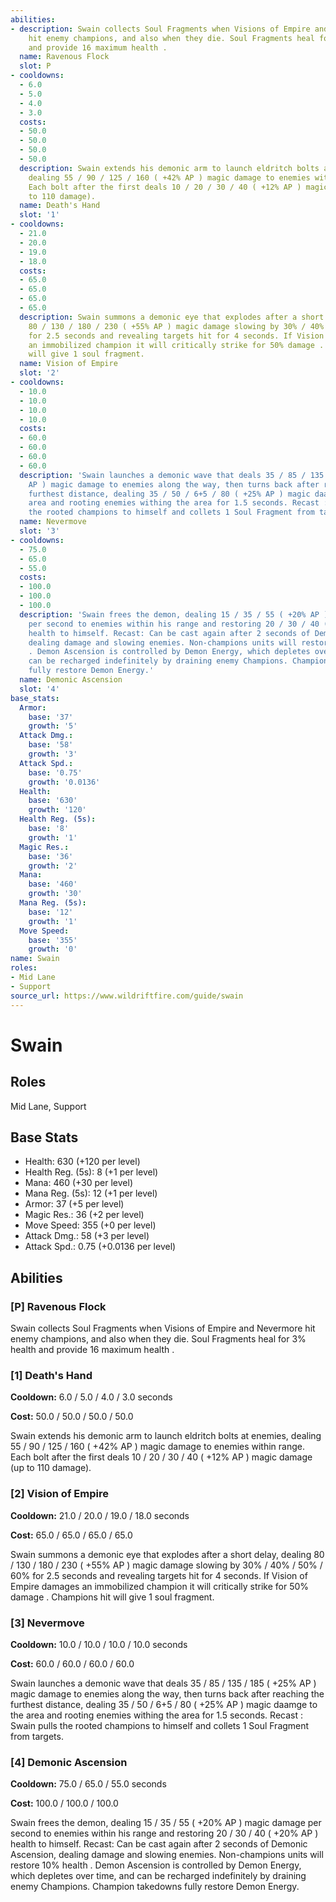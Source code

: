 ```yaml
---
abilities:
- description: Swain collects Soul Fragments when Visions of Empire and Nevermore
    hit enemy champions, and also when they die. Soul Fragments heal for 3% health
    and provide 16 maximum health .
  name: Ravenous Flock
  slot: P
- cooldowns:
  - 6.0
  - 5.0
  - 4.0
  - 3.0
  costs:
  - 50.0
  - 50.0
  - 50.0
  - 50.0
  description: Swain extends his demonic arm to launch eldritch bolts at enemies,
    dealing 55 / 90 / 125 / 160 ( +42% AP ) magic damage to enemies within range.
    Each bolt after the first deals 10 / 20 / 30 / 40 ( +12% AP ) magic damage (up
    to 110 damage).
  name: Death's Hand
  slot: '1'
- cooldowns:
  - 21.0
  - 20.0
  - 19.0
  - 18.0
  costs:
  - 65.0
  - 65.0
  - 65.0
  - 65.0
  description: Swain summons a demonic eye that explodes after a short delay, dealing
    80 / 130 / 180 / 230 ( +55% AP ) magic damage slowing by 30% / 40% / 50% / 60%
    for 2.5 seconds and revealing targets hit for 4 seconds. If Vision of Empire damages
    an immobilized champion it will critically strike for 50% damage . Champions hit
    will give 1 soul fragment.
  name: Vision of Empire
  slot: '2'
- cooldowns:
  - 10.0
  - 10.0
  - 10.0
  - 10.0
  costs:
  - 60.0
  - 60.0
  - 60.0
  - 60.0
  description: 'Swain launches a demonic wave that deals 35 / 85 / 135 / 185 ( +25%
    AP ) magic damage to enemies along the way, then turns back after reaching the
    furthest distance, dealing 35 / 50 / 6+5 / 80 ( +25% AP ) magic daamge to the
    area and rooting enemies withing the area for 1.5 seconds. Recast : Swain pulls
    the rooted champions to himself and collets 1 Soul Fragment from targets.'
  name: Nevermove
  slot: '3'
- cooldowns:
  - 75.0
  - 65.0
  - 55.0
  costs:
  - 100.0
  - 100.0
  - 100.0
  description: 'Swain frees the demon, dealing 15 / 35 / 55 ( +20% AP ) magic damage
    per second to enemies within his range and restoring 20 / 30 / 40 ( +20% AP )
    health to himself. Recast: Can be cast again after 2 seconds of Demonic Ascension,
    dealing damage and slowing enemies. Non-champions units will restore 10% health
    . Demon Ascension is controlled by Demon Energy, which depletes over time, and
    can be recharged indefinitely by draining enemy Champions. Champion takedowns
    fully restore Demon Energy.'
  name: Demonic Ascension
  slot: '4'
base_stats:
  Armor:
    base: '37'
    growth: '5'
  Attack Dmg.:
    base: '58'
    growth: '3'
  Attack Spd.:
    base: '0.75'
    growth: '0.0136'
  Health:
    base: '630'
    growth: '120'
  Health Reg. (5s):
    base: '8'
    growth: '1'
  Magic Res.:
    base: '36'
    growth: '2'
  Mana:
    base: '460'
    growth: '30'
  Mana Reg. (5s):
    base: '12'
    growth: '1'
  Move Speed:
    base: '355'
    growth: '0'
name: Swain
roles:
- Mid Lane
- Support
source_url: https://www.wildriftfire.com/guide/swain
---
```


# Swain

## Roles

Mid Lane, Support

## Base Stats

- Health: 630 (+120 per level)
- Health Reg. (5s): 8 (+1 per level)
- Mana: 460 (+30 per level)
- Mana Reg. (5s): 12 (+1 per level)
- Armor: 37 (+5 per level)
- Magic Res.: 36 (+2 per level)
- Move Speed: 355 (+0 per level)
- Attack Dmg.: 58 (+3 per level)
- Attack Spd.: 0.75 (+0.0136 per level)

## Abilities

### [P] Ravenous Flock

Swain collects Soul Fragments when Visions of Empire and Nevermore hit enemy champions, and also when they die. Soul Fragments heal for 3% health and provide 16 maximum health .

### [1] Death's Hand

**Cooldown:** 6.0 / 5.0 / 4.0 / 3.0 seconds

**Cost:** 50.0 / 50.0 / 50.0 / 50.0

Swain extends his demonic arm to launch eldritch bolts at enemies, dealing 55 / 90 / 125 / 160 ( +42% AP ) magic damage to enemies within range. Each bolt after the first deals 10 / 20 / 30 / 40 ( +12% AP ) magic damage (up to 110 damage).

### [2] Vision of Empire

**Cooldown:** 21.0 / 20.0 / 19.0 / 18.0 seconds

**Cost:** 65.0 / 65.0 / 65.0 / 65.0

Swain summons a demonic eye that explodes after a short delay, dealing 80 / 130 / 180 / 230 ( +55% AP ) magic damage slowing by 30% / 40% / 50% / 60% for 2.5 seconds and revealing targets hit for 4 seconds. If Vision of Empire damages an immobilized champion it will critically strike for 50% damage . Champions hit will give 1 soul fragment.

### [3] Nevermove

**Cooldown:** 10.0 / 10.0 / 10.0 / 10.0 seconds

**Cost:** 60.0 / 60.0 / 60.0 / 60.0

Swain launches a demonic wave that deals 35 / 85 / 135 / 185 ( +25% AP ) magic damage to enemies along the way, then turns back after reaching the furthest distance, dealing 35 / 50 / 6+5 / 80 ( +25% AP ) magic daamge to the area and rooting enemies withing the area for 1.5 seconds. Recast : Swain pulls the rooted champions to himself and collets 1 Soul Fragment from targets.

### [4] Demonic Ascension

**Cooldown:** 75.0 / 65.0 / 55.0 seconds

**Cost:** 100.0 / 100.0 / 100.0

Swain frees the demon, dealing 15 / 35 / 55 ( +20% AP ) magic damage per second to enemies within his range and restoring 20 / 30 / 40 ( +20% AP ) health to himself. Recast: Can be cast again after 2 seconds of Demonic Ascension, dealing damage and slowing enemies. Non-champions units will restore 10% health . Demon Ascension is controlled by Demon Energy, which depletes over time, and can be recharged indefinitely by draining enemy Champions. Champion takedowns fully restore Demon Energy.

